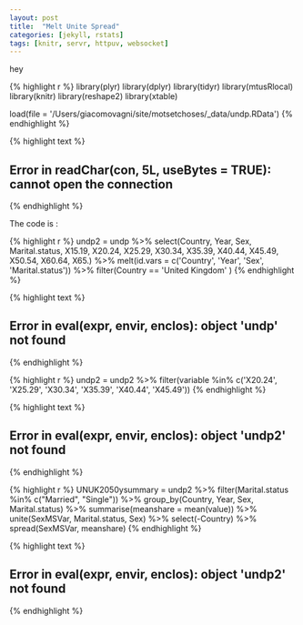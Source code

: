 ```yaml
---
layout: post
title:  "Melt Unite Spread"
categories: [jekyll, rstats]
tags: [knitr, servr, httpuv, websocket]
---
```


  hey


{% highlight r %}
library(plyr)
library(dplyr)
library(tidyr)
library(mtusRlocal)
library(knitr)
library(reshape2)
library(xtable)

load(file = '/Users/giacomovagni/site/motsetchoses/_data/undp.RData')
{% endhighlight %}



{% highlight text %}
## Error in readChar(con, 5L, useBytes = TRUE): cannot open the connection
{% endhighlight %}

The code is : 

{% highlight r %}
undp2 = undp %>% select(Country, Year, Sex, Marital.status, X15.19, X20.24, X25.29, X30.34, X35.39, X40.44, X45.49, X50.54, X60.64, X65.) %>%
  melt(id.vars = c('Country', 'Year', 'Sex', 'Marital.status')) %>% filter(Country == 'United Kingdom' ) 
{% endhighlight %}



{% highlight text %}
## Error in eval(expr, envir, enclos): object 'undp' not found
{% endhighlight %}



{% highlight r %}
undp2 = undp2 %>% filter(variable %in% c('X20.24', 'X25.29', 'X30.34', 'X35.39', 'X40.44', 'X45.49'))
{% endhighlight %}



{% highlight text %}
## Error in eval(expr, envir, enclos): object 'undp2' not found
{% endhighlight %}



{% highlight r %}
UNUK2050ysummary = undp2 %>% filter(Marital.status %in% c("Married", "Single")) %>% group_by(Country, Year, Sex, Marital.status) %>% 
  summarise(meanshare = mean(value)) %>% unite(SexMSVar, Marital.status, Sex) %>% 
  select(-Country) %>% spread(SexMSVar, meanshare) 
{% endhighlight %}



{% highlight text %}
## Error in eval(expr, envir, enclos): object 'undp2' not found
{% endhighlight %}
